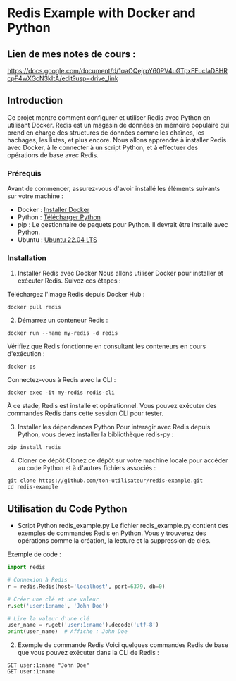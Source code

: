 # Redis Example with Docker and Python


## Lien de mes notes de cours : 
https://docs.google.com/document/d/1qaOQejrpY60PV4uGTpxFEucIaD8HRcpF4wXGcN3kItA/edit?usp=drive_link

## Introduction
Ce projet montre comment configurer et utiliser Redis avec Python en utilisant Docker. Redis est un magasin de données en mémoire populaire qui prend en charge des structures de données comme les chaînes, les hachages, les listes, et plus encore. Nous allons apprendre à installer Redis avec Docker, à le connecter à un script Python, et à effectuer des opérations de base avec Redis.

### Prérequis
Avant de commencer, assurez-vous d'avoir installé les éléments suivants sur votre machine :

- Docker : [Installer Docker](https://www.docker.com/get-started/)
- Python : [Télécharger Python](https://www.python.org/downloads/)
- pip : Le gestionnaire de paquets pour Python. Il devrait être installé avec Python.
- Ubuntu : [Ubuntu 22.04 LTS](https://releases.ubuntu.com/jammy/)

### Installation
1. Installer Redis avec Docker
Nous allons utiliser Docker pour installer et exécuter Redis. 
Suivez ces étapes :

Téléchargez l'image Redis depuis Docker Hub :

```
docker pull redis
```


2. Démarrez un conteneur Redis :

```
docker run --name my-redis -d redis
```

Vérifiez que Redis fonctionne en consultant les conteneurs en cours d'exécution :
```
docker ps
```

Connectez-vous à Redis avec la CLI :


```
docker exec -it my-redis redis-cli
```

À ce stade, Redis est installé et opérationnel. Vous pouvez exécuter des commandes Redis dans cette session CLI pour tester.

3. Installer les dépendances Python
Pour interagir avec Redis depuis Python, vous devez installer la bibliothèque redis-py :

```
pip install redis
```

4. Cloner ce dépôt
Clonez ce dépôt sur votre machine locale pour accéder au code Python et à d'autres fichiers associés :

```
git clone https://github.com/ton-utilisateur/redis-example.git
cd redis-example
```

## Utilisation du Code Python
- Script Python redis_example.py
Le fichier redis_example.py contient des exemples de commandes Redis en Python. Vous y trouverez des opérations comme la création, la lecture et la suppression de clés.

Exemple de code :

```python
import redis

# Connexion à Redis
r = redis.Redis(host='localhost', port=6379, db=0)

# Créer une clé et une valeur
r.set('user:1:name', 'John Doe')

# Lire la valeur d'une clé
user_name = r.get('user:1:name').decode('utf-8')
print(user_name)  # Affiche : John Doe
```

2. Exemple de commande Redis
Voici quelques commandes Redis de base que vous pouvez exécuter dans la CLI de Redis :

```
SET user:1:name "John Doe"
GET user:1:name
```

